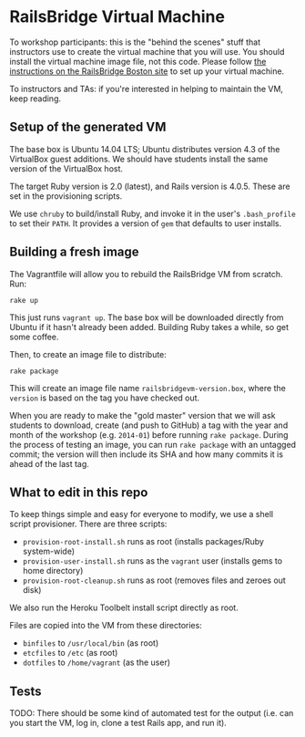 # RailsBridge Virtual Machine

To workshop participants: this is the "behind the scenes" stuff that instructors use to create the virtual machine that you will use. You should install the virtual machine image file, not this code. Please follow [the instructions on the RailsBridge Boston site](http://www.railsbridgeboston.org/installfest/vm_setup) to set up your virtual machine.

To instructors and TAs: if you're interested in helping to maintain the VM, keep reading.

## Setup of the generated VM

The base box is Ubuntu 14.04 LTS; Ubuntu distributes version 4.3 of the VirtualBox guest additions. We should have students install the same version of the VirtualBox host.

The target Ruby version is 2.0 (latest), and Rails version is 4.0.5. These are set in the provisioning scripts.

We use `chruby` to build/install Ruby, and invoke it in the user's `.bash_profile` to set their `PATH`. It provides a version of `gem` that defaults to user installs.

## Building a fresh image

The Vagrantfile will allow you to rebuild the RailsBridge VM from scratch. Run:

    rake up

This just runs `vagrant up`. The base box will be downloaded directly from Ubuntu if it hasn't already been added. Building Ruby takes a while, so get some coffee.

Then, to create an image file to distribute:

    rake package

This will create an image file name `railsbridgevm-version.box`, where the `version` is based on the tag you have checked out.

When you are ready to make the "gold master" version that we will ask students to download, create (and push to GitHub) a tag with the year and month of the workshop (e.g. `2014-01`) before running `rake package`. During the process of testing an image, you can run `rake package` with an untagged commit; the version will then include its SHA and how many commits it is ahead of the last tag.

## What to edit in this repo

To keep things simple and easy for everyone to modify, we use a shell script provisioner. There are three scripts:

* `provision-root-install.sh` runs as root (installs packages/Ruby system-wide)
* `provision-user-install.sh` runs as the `vagrant` user (installs gems to home directory)
* `provision-root-cleanup.sh` runs as root (removes files and zeroes out disk)

We also run the Heroku Toolbelt install script directly as root.

Files are copied into the VM from these directories:

* `binfiles` to `/usr/local/bin` (as root)
* `etcfiles` to `/etc` (as root)
* `dotfiles` to `/home/vagrant` (as the user)

## Tests

TODO: There should be some kind of automated test for the output (i.e. can you start the VM, log in, clone a test Rails app, and run it).
